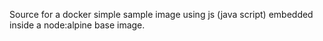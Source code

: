 Source for a docker simple sample image using js (java script) embedded inside a node:alpine base image.
